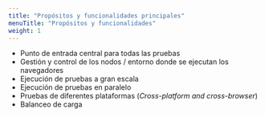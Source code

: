 ```yaml
---
title: "Propósitos y funcionalidades principales"
menuTitle: "Propósitos y funcionalidades"
weight: 1
---
```



* Punto de entrada central para todas las pruebas
* Gestión y control de los nodos / entorno donde se ejecutan los navegadores
* Ejecución de pruebas a gran escala
* Ejecución de pruebas en paralelo
* Pruebas de diferentes plataformas (_Cross-platform and cross-browser_)
* Balanceo de carga

